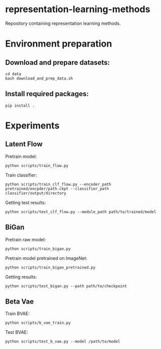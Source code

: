 # representation-learning-methods
Repository containing representation learning methods. 

# Environment preparation
## Download and prepare datasets:
```
cd data
bash download_and_prep_data.sh
```
## Install required packages:
```
pip install .
```

# Experiments
## Latent Flow
Pretrain model:

```
python scripts/train_flow.py 
```

Train classifier:

```
python scripts/train_clf_flow.py --encoder_path pretrained/encpder/path.ckpt --classifier_path classifier/output/directory
```

Getting test results:
```
python scripts/test_clf_flow.py --module_path path/to/trained/model
```

## BiGan
Pretrain raw model:

```
python scripts/train_bigan.py 
```

Pretrain model pretrained on ImageNet:

```
python scripts/train_bigan_pretrained.py 
```

Getting results:
```
python scripts/test_bigan.py --path path/to/checkpoint
```

## Beta Vae
Train BVAE:
```
python scripts/b_vae_train.py
```

Test BVAE:

```
python scripts/test_b_vae.py --model /path/to/model
```
